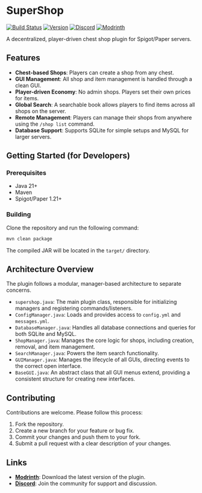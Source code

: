 # SuperShop

[![Build Status](https://img.shields.io/badge/build-passing-brightgreen)](https://github.com/Nouridin/SuperShop/actions) [![Version](https://img.shields.io/badge/version-1.2.0-blue)](https://modrinth.com/plugin/super-shop) [![Discord](https://img.shields.io/discord/862423973435244544?color=7289DA&label=Discord&logo=discord&logoColor=white)](https://discord.gg/s2pevNCbv4) [![Modrinth](https://img.shields.io/modrinth/dt/super-shop?color=00AF5C&label=Modrinth&logo=modrinth)](https://modrinth.com/plugin/super-shop)

A decentralized, player-driven chest shop plugin for Spigot/Paper servers.

## Features

*   **Chest-based Shops**: Players can create a shop from any chest.
*   **GUI Management**: All shop and item management is handled through a clean GUI.
*   **Player-driven Economy**: No admin shops. Players set their own prices for items.
*   **Global Search**: A searchable book allows players to find items across all shops on the server.
*   **Remote Management**: Players can manage their shops from anywhere using the `/shop list` command.
*   **Database Support**: Supports SQLite for simple setups and MySQL for larger servers.

## Getting Started (for Developers)

### Prerequisites

*   Java 21+
*   Maven
*   Spigot/Paper 1.21+

### Building

Clone the repository and run the following command:

```bash
mvn clean package
```

The compiled JAR will be located in the `target/` directory.

## Architecture Overview

The plugin follows a modular, manager-based architecture to separate concerns.

*   `supershop.java`: The main plugin class, responsible for initializing managers and registering commands/listeners.
*   `ConfigManager.java`: Loads and provides access to `config.yml` and `messages.yml`.
*   `DatabaseManager.java`: Handles all database connections and queries for both SQLite and MySQL.
*   `ShopManager.java`: Manages the core logic for shops, including creation, removal, and item management.
*   `SearchManager.java`: Powers the item search functionality.
*   `GUIManager.java`: Manages the lifecycle of all GUIs, directing events to the correct open interface.
*   `BaseGUI.java`: An abstract class that all GUI menus extend, providing a consistent structure for creating new interfaces.

## Contributing

Contributions are welcome. Please follow this process:

1.  Fork the repository.
2.  Create a new branch for your feature or bug fix.
3.  Commit your changes and push them to your fork.
4.  Submit a pull request with a clear description of your changes.

## Links

*   **[Modrinth](https://modrinth.com/plugin/super-shop)**: Download the latest version of the plugin.
*   **[Discord](https://discord.gg/s2pevNCbv4)**: Join the community for support and discussion.
